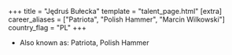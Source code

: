 +++
title = "Jędruś Bułecka"
template = "talent_page.html"
[extra]
career_aliases = ["Patriota", "Polish Hammer", "Marcin Wilkowski"]
country_flag = "PL"
+++

* Also known as: Patriota, Polish Hammer

